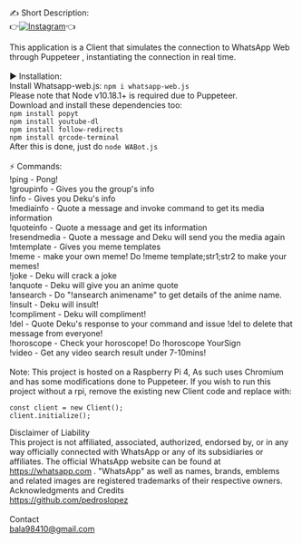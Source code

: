 ✍ Short Description:\
👉[![Instagram](https://img.shields.io/badge/INSTAGRAM-FOLLOW-red?style=for-the-badge&logo=instagram)](https://www.instagram.com/shubham_g0sain)👈

This application is a Client that simulates the connection to WhatsApp Web through Puppeteer , instantiating the connection in real time.\
\
▶ Installation:\
Install Whatsapp-web.js: ```npm i whatsapp-web.js```  
Please note that Node v10.18.1+ is required due to Puppeteer.\
Download and install these dependencies too:  
```npm install popyt```  
```npm install youtube-dl```  
```npm install follow-redirects```  
```npm install qrcode-terminal```  
After this is done, just do ```node WABot.js```  
\
⚡ Commands:\
!ping - Pong!\
!groupinfo - Gives you the group's info\
!info - Gives you Deku's info\
!mediainfo - Quote a message and invoke command to get its media information\
!quoteinfo - Quote a message and get its information\
!resendmedia - Quote a message and Deku will send you the media again\
!mtemplate - Gives you meme templates\
!meme - make your own meme! Do !meme template;str1;str2 to make your memes!\
!joke - Deku will crack a joke\
!anquote - Deku will give you an anime quote\
!ansearch - Do "!ansearch animename" to get details of the anime name.\
!insult - Deku will insult!\
!compliment - Deku will compliment!\
!del - Quote Deku's response to your command and issue !del to delete that message from everyone!\
!horoscope - Check your horoscope! Do !horoscope YourSign\
!video - Get any video search result under 7-10mins!\
\
Note: This project is hosted on a Raspberry Pi 4, As such uses Chromium and has some modifications done to Puppeteer.
If you wish to run this project without a rpi, remove the existing new Client code and replace with:
```
const client = new Client();
client.initialize();
```
Disclaimer of Liability\
This project is not affiliated, associated, authorized, endorsed by, or in any way officially connected with WhatsApp or any of its subsidiaries or affiliates. The official WhatsApp website can be found at https://whatsapp.com . "WhatsApp" as well as names, brands, emblems and related images are registered trademarks of their respective owners.
Acknowledgments and Credits\
https://github.com/pedroslopez  
\
Contact\
bala98410@gmail.com 
